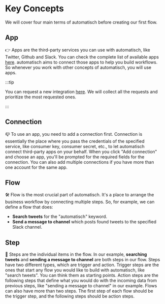 # Key Concepts

We will cover four main terms of automatisch before creating our first flow.

## App

👉 Apps are the third-party services you can use with automatisch, like Twitter, Github and Slack. You can check the complete list of available apps [here](/guide/available-apps). automatisch aims to connect those apps to help you build workflows. So whenever you work with other concepts of automatisch, you will use apps.

:::tip

You can request a new integration [here](/guide/request-integration). We will collect all the requests and prioritize the most requested ones.

:::

## Connection

📪 To use an app, you need to add a connection first. Connection is essentially the place where you pass the credentials of the specified service, like consumer key, consumer secret, etc., to let automatisch connect third-party apps on your behalf. When you click "Add connection" and choose an app, you'll be prompted for the required fields for the connection. You can also add multiple connections if you have more than one account for the same app.

## Flow

🛠️ Flow is the most crucial part of automatisch. It's a place to arrange the business workflow by connecting multiple steps. So, for example, we can define a flow that does:

- **Search tweets** for the "automatisch" keyword.
- **Send a message to channel** which posts found tweets to the specified Slack channel.

## Step

📄 Steps are the individual items in the flow. In our example, **searching tweets** and **sending a message to channel** are both steps in our flow. Steps have two different types, which are trigger and action. Trigger steps are the ones that start any flow you would like to build with automatisch, like "search tweets". You can think them as starting points. Action steps are the following steps that define what you would do with the incoming data from previous steps, like "sending a message to channel" in our example. Flows can also have more than two steps. The first step of each flow should be the trigger step, and the following steps should be action steps.
